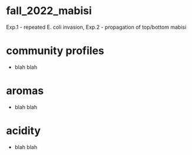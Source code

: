 # fall_2022_mabisi
Exp.1 - repeated E. coli invasion, Exp.2 - propagation of top/bottom mabisi 

# community profiles
- blah blah

# aromas
- blah blah

# acidity
- blah blah

